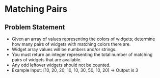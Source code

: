 # Matching Pairs

## Problem Statement

- Given an array of values representing the colors of widgets; determine how many pairs of widgets with matching colors there are.
- Widget array values will be numbers and/or strings.
- You must return an integer representing the total number of matching pairs of widgets that are available.
- Any odd leftover widgets should not be counted.
- Example Input: [10, 20, 20, 10, 10, 30, 50, 10, 20] => Output is 3
